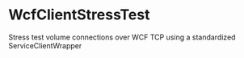 # WcfClientStressTest
Stress test volume connections over WCF TCP using a standardized ServiceClientWrapper
